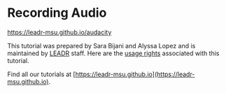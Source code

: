 # Recording Audio
https://leadr-msu.github.io/audacity

This tutorial was prepared by Sara Bijani and Alyssa Lopez and is maintained by [LEADR](http://leadr.msu.edu) staff. Here are the [usage rights](https://github.com/leadr-msu/audacity/blob/master/License.MD) associated with this tutorial.

Find all our tutorials at [https://leadr-msu.github.io](https://leadr-msu.github.io).
